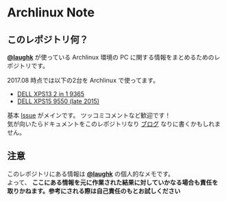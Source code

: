 # Archlinux Note

## このレポジトリ何？

**[@laughk](https://github.com/laughk)** が使っている Archlinux 環境の PC に関する情報をまとめるためのレポジトリです。
 
2017.08 時点では以下の2台を Archlinux で使ってます。

- [DELL XPS13 2 in 1 9365](http://www.dell.com/jp/p/xps-13-9365-2-in-1-laptop/pd)
- [DELL XPS15 9550 (late 2015)](http://www.dell.com/jp/p/xps-15-9550-laptop/pd)

基本 [Issue](https://github.com/laughk/dell-xps15-9550/issues) がメインです。 ツッコミコメントなど歓迎です！  
気が向いたらドキュメントをこのレポジトリなり [ブログ](https://memo.laughk.org) なりに書くかもしれません。

## 注意

このレポジトリにある情報は **[@laughk](https://github.com/laughk)** の個人的なメモです。  
よって、 **ここにある情報を元に作業された結果に対していかなる場合も責任を取りかねます。参考にされる際は自己責任のもとお試しください**
